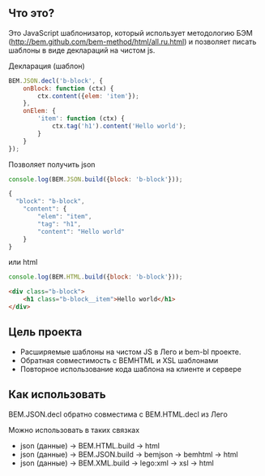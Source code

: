 ## Что это? ##

Это JavaScript шаблонизатор, который использует методологию БЭМ (http://bem.github.com/bem-method/html/all.ru.html) и позволяет писать шаблоны в виде деклараций на чистом js.

Декларация (шаблон)
```js
BEM.JSON.decl('b-block', {
    onBlock: function (ctx) {
        ctx.content({elem: 'item'});
    },
    onElem: {
        'item': function (ctx) {
            ctx.tag('h1').content('Hello world');
        }
    }
});
```

Позволяет получить json
```js
console.log(BEM.JSON.build({block: 'b-block'}));
```
```js
{
  "block": "b-block",
	"content": {
		"elem": "item",
		"tag": "h1",
		"content": "Hello world"
	}
}
```

или html
```js
console.log(BEM.HTML.build({block: 'b-block'}));
```
```html
<div class="b-block">
    <h1 class="b-block__item">Hello world</h1>
</div>
```

## Цель проекта ##

* Расширяемые шаблоны на чистом JS в Лего и bem-bl проекте.
* Обратная совместимость с BEMHTML и XSL шаблонами
* Повторное использование кода шаблона на клиенте и сервере

## Как использовать ##

BEM.JSON.decl обратно совместима с BEM.HTML.decl из Лего

Можно использовать в таких связках
* json (данные) → BEM.HTML.build → html
* json (данные) → BEM.JSON.build → bemjson → bemhtml → html 
* json (данные) → BEM.XML.build → lego:xml → xsl → html 